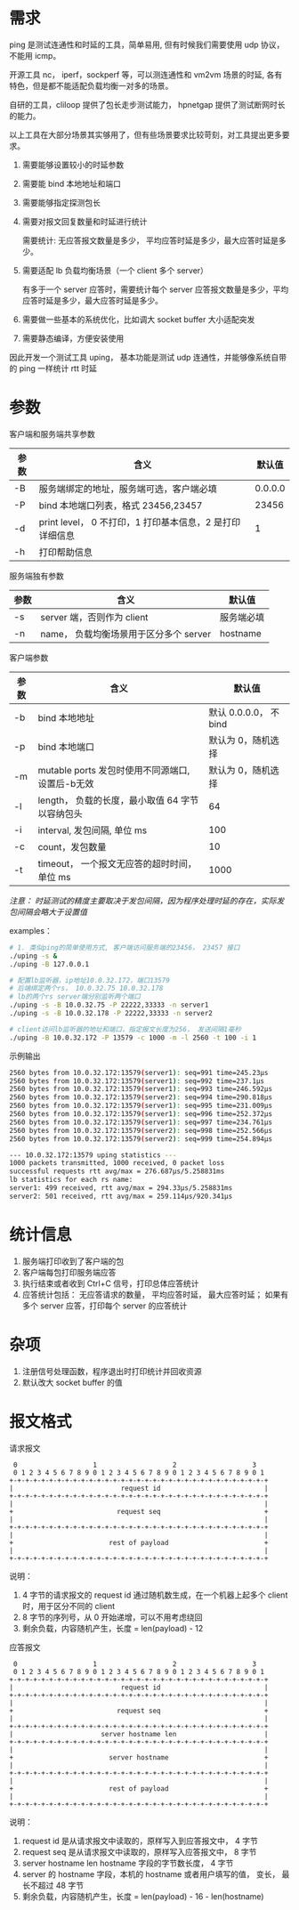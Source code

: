 # 需求

ping 是测试连通性和时延的工具，简单易用, 但有时候我们需要使用 udp 协议，不能用 icmp。

开源工具 nc， iperf，sockperf 等，可以测连通性和 vm2vm 场景的时延, 各有特色，但是都不能适配负载均衡一对多的场景。

自研的工具，cliloop 提供了包长走步测试能力， hpnetgap 提供了测试断网时长的能力。

以上工具在大部分场景其实够用了，但有些场景要求比较苛刻，对工具提出更多要求。

1. 需要能够设置较小的时延参数

2. 需要能 bind 本地地址和端口

3. 需要能够指定探测包长

4. 需要对报文回复数量和时延进行统计

   需要统计: 无应答报文数量是多少， 平均应答时延是多少，最大应答时延是多少。

5. 需要适配 lb 负载均衡场景（一个 client 多个 server）

   有多于一个 server 应答时，需要统计每个 server 应答报文数量是多少，平均应答时延是多少，最大应答时延是多少。

6. 需要做一些基本的系统优化，比如调大 socket buffer 大小适配突发

7. 需要静态编译，方便安装使用

因此开发一个测试工具 uping， 基本功能是测试 udp 连通性，并能够像系统自带的 ping 一样统计 rtt 时延
# 参数

客户端和服务端共享参数

| 参数 | 含义                                                     | 默认值  |
| ---- | -------------------------------------------------------- | ------- |
| -B   | 服务端绑定的地址，服务端可选，客户端必填                 | 0.0.0.0 |
| -P   | bind 本地端口列表，格式 23456,23457                          | 23456   |
| -d   | print level， 0 不打印，1 打印基本信息，2 是打印详细信息 | 1       |
| -h   | 打印帮助信息                                             |         |

服务端独有参数

| 参数 | 含义                                   | 默认值     |
| ---- | -------------------------------------- | ---------- |
| -s   | server 端，否则作为 client             | 服务端必填 |
| -n   | name， 负载均衡场景用于区分多个 server | hostname   |

客户端参数

| 参数 | 含义                                            | 默认值                 |
| ---- | ----------------------------------------------- | ---------------------- |
| -b   | bind 本地地址                                   | 默认 0.0.0.0， 不 bind |
| -p   | bind 本地端口                                   | 默认为 0，随机选择     |
| -m   | mutable ports 发包时使用不同源端口, 设置后-b无效 | 默认为 0，随机选择     |
| -l   | length， 负载的长度，最小取值 64 字节以容纳包头 | 64                     |
| -i   | interval, 发包间隔, 单位 ms                     | 100                    |
| -c   | count，发包数量                                 | 10                     |
| -t   | timeout， 一个报文无应答的超时时间，单位 ms     | 1000                   |

*注意： 时延测试的精度主要取决于发包间隔，因为程序处理时延的存在，实际发包间隔会略大于设置值*

examples：

```bash
# 1. 类似ping的简单使用方式, 客户端访问服务端的23456， 23457 接口
./uping -s &
./uping -B 127.0.0.1

# 配置lb监听器，ip地址10.0.32.172，端口13579
# 后端绑定两个rs， 10.0.32.75 10.0.32.178
# lb的两个rs server端分别监听两个端口
./uping -s -B 10.0.32.75 -P 22222,33333 -n server1
./uping -s -B 10.0.32.178 -P 22222,33333 -n server2

# client访问lb监听器的地址和端口，指定报文长度为256， 发送间隔1毫秒
./uping -B 10.0.32.172 -P 13579 -c 1000 -m -l 2560 -t 100 -i 1
```
示例输出
```bash
2560 bytes from 10.0.32.172:13579(server1): seq=991 time=245.23µs
2560 bytes from 10.0.32.172:13579(server1): seq=992 time=237.1µs
2560 bytes from 10.0.32.172:13579(server1): seq=993 time=246.592µs
2560 bytes from 10.0.32.172:13579(server2): seq=994 time=290.818µs
2560 bytes from 10.0.32.172:13579(server1): seq=995 time=231.009µs
2560 bytes from 10.0.32.172:13579(server1): seq=996 time=252.372µs
2560 bytes from 10.0.32.172:13579(server1): seq=997 time=234.761µs
2560 bytes from 10.0.32.172:13579(server2): seq=998 time=252.566µs
2560 bytes from 10.0.32.172:13579(server2): seq=999 time=254.894µs

--- 10.0.32.172:13579 uping statistics ---
1000 packets transmitted, 1000 received, 0 packet loss
successful requests rtt avg/max = 276.687µs/5.258831ms
lb statistics for each rs name:
server1: 499 received, rtt avg/max = 294.33µs/5.258831ms
server2: 501 received, rtt avg/max = 259.114µs/920.341µs
```
# 统计信息

1. 服务端打印收到了客户端的包
2. 客户端每包打印服务端应答
3. 执行结束或者收到 Ctrl+C 信号，打印总体应答统计
4. 应答统计包括： 无应答请求的数量， 平均应答时延， 最大应答时延； 如果有多个 server 应答，打印每个 server 的应答统计

# 杂项

1. 注册信号处理函数，程序退出时打印统计并回收资源
2. 默认改大 socket buffer 的值

# 报文格式

请求报文

```ascii
 0                   1                   2                   3
 0 1 2 3 4 5 6 7 8 9 0 1 2 3 4 5 6 7 8 9 0 1 2 3 4 5 6 7 8 9 0 1
+-+-+-+-+-+-+-+-+-+-+-+-+-+-+-+-+-+-+-+-+-+-+-+-+-+-+-+-+-+-+-+-+
|                           request id                          |
+-+-+-+-+-+-+-+-+-+-+-+-+-+-+-+-+-+-+-+-+-+-+-+-+-+-+-+-+-+-+-+-+
|                                                               |
+                          request seq                          +
|                                                               |
+-+-+-+-+-+-+-+-+-+-+-+-+-+-+-+-+-+-+-+-+-+-+-+-+-+-+-+-+-+-+-+-+
|                                                               |
+                        rest of payload                        +
|                                                               |
+-+-+-+-+-+-+-+-+-+-+-+-+-+-+-+-+-+-+-+-+-+-+-+-+-+-+-+-+-+-+-+-+
```

说明：

1. 4 字节的请求报文的 request id 通过随机数生成，在一个机器上起多个 client 时，用于区分不同的 client
2. 8 字节的序列号，从 0 开始递增，可以不用考虑绕回
3. 剩余负载，内容随机产生，长度 = len(payload) - 12

应答报文

```
 0                   1                   2                   3
 0 1 2 3 4 5 6 7 8 9 0 1 2 3 4 5 6 7 8 9 0 1 2 3 4 5 6 7 8 9 0 1
+-+-+-+-+-+-+-+-+-+-+-+-+-+-+-+-+-+-+-+-+-+-+-+-+-+-+-+-+-+-+-+-+
|                           request id                          |
+-+-+-+-+-+-+-+-+-+-+-+-+-+-+-+-+-+-+-+-+-+-+-+-+-+-+-+-+-+-+-+-+
|                                                               |
+                          request seq                          +
|                                                               |
+-+-+-+-+-+-+-+-+-+-+-+-+-+-+-+-+-+-+-+-+-+-+-+-+-+-+-+-+-+-+-+-+
|                      server hostname len                      |
+-+-+-+-+-+-+-+-+-+-+-+-+-+-+-+-+-+-+-+-+-+-+-+-+-+-+-+-+-+-+-+-+
|                                                               |
+                        server hostname                        +
|                                                               |
+-+-+-+-+-+-+-+-+-+-+-+-+-+-+-+-+-+-+-+-+-+-+-+-+-+-+-+-+-+-+-+-+
|                                                               |
+                        rest of payload                        +
|                                                               |
+-+-+-+-+-+-+-+-+-+-+-+-+-+-+-+-+-+-+-+-+-+-+-+-+-+-+-+-+-+-+-+-+
```

说明：

1. request id 是从请求报文中读取的，原样写入到应答报文中， 4 字节
2. request seq 是从请求报文中读取的，原样写入应答报文中， 8 字节
3. server hostname len hostname 字段的字节数长度， 4 字节
4. server 的 hostname 字段，本机的 hostname 或者用户填写的值， 变长， 最长不超过 48 字节
5. 剩余负载，内容随机产生，长度 = len(payload) - 16 - len(hostname)

